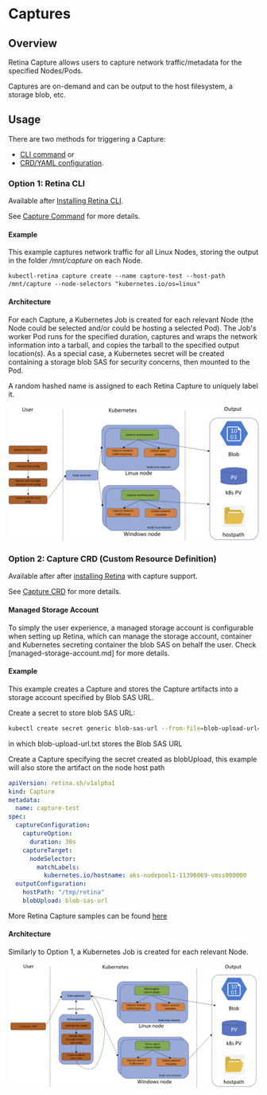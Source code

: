 # Captures

## Overview

Retina Capture allows users to capture network traffic/metadata for the specified Nodes/Pods.

Captures are on-demand and can be output to the host filesystem, a storage blob, etc.

## Usage

There are two methods for triggering a Capture:

- [CLI command](#option-1-retina-cli) or
- [CRD/YAML configuration](#option-2-capture-crd-custom-resource-definition).

### Option 1: Retina CLI

Available after [Installing Retina CLI](../installation/cli.md).

See [Capture Command](../captures/cli.md) for more details.

#### Example

This example captures network traffic for all Linux Nodes, storing the output in the folder */mnt/capture* on each Node.

```shell
kubectl-retina capture create --name capture-test --host-path /mnt/capture --node-selectors "kubernetes.io/os=linux"
```

#### Architecture

For each Capture, a Kubernetes Job is created for each relevant Node (the Node could be selected and/or could be hosting a selected Pod).
The Job's worker Pod runs for the specified duration, captures and wraps the network information into a tarball, and copies the tarball to the specified output location(s).
As a special case, a Kubernetes secret will be created containing a storage blob SAS for security concerns, then mounted to the Pod.

A random hashed name is assigned to each Retina Capture to uniquely label it.

![Overview of Retina Capture without operator](img/capture-architecture-without-operator.png "Overview of Retina Capture without operator")

### Option 2: Capture CRD (Custom Resource Definition)

Available after after [installing Retina](../installation/setup.md) with capture support.

See [Capture CRD](../CRDs/Capture.md) for more details.

#### Managed Storage Account

To simply the user experience, a managed storage account is configurable when setting up Retina, which can manage the storage account, container and Kubernetes secreting container the blob SAS on behalf the user. Check [managed-storage-account.md] for more details.

#### Example

This example creates a Capture and stores the Capture artifacts into a storage account specified by Blob SAS URL.

Create a secret to store blob SAS URL:

```bash
kubectl create secret generic blob-sas-url --from-file=blob-upload-url=./blob-upload-url.txt
```

in which blob-upload-url.txt stores the Blob SAS URL

Create a Capture specifying the secret created as blobUpload, this example will also store the artifact on the node host path

```yaml
apiVersion: retina.sh/v1alpha1
kind: Capture
metadata:
  name: capture-test
spec:
  captureConfiguration:
    captureOption:
      duration: 30s
    captureTarget:
      nodeSelector:
        matchLabels:
          kubernetes.io/hostname: aks-nodepool1-11396069-vmss000000
  outputConfiguration:
    hostPath: "/tmp/retina"
    blobUpload: blob-sas-url
```

More Retina Capture samples can be found [here](https://github.com/microsoft/retina/tree/main/samples/capture)

#### Architecture

Similarly to Option 1, a Kubernetes Job is created for each relevant Node.

![Overview of Retina Capture with operator](img/capture-architecture-with-operator.png "Overview of Retina Capture with operator")
